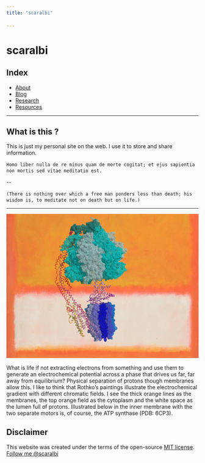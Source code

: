 ```yaml
---
title: "scaralbi"

---
```


# scaralbi 

## Index
* [About](/about/)
* [Blog](/blog/)
* [Research](/research/)  
* [Resources](/resources/)


---
## What is this ?
This is just my personal site on the web.
I use it to store and share information.

```
Homo liber nulla de re minus quam de morte cogitat; et ejus sapientia non mortis sed vitae meditatio est.  
```
--

```
(There is nothing over which a free man ponders less than death; his wisdom is, to meditate not on death but on life.)
```
    
--- 

![WhatisLife](/assets/atpase.jpg)

What is life if not extracting electrons from something and use them to generate an electrochemical potential across a phase that drives us far, far away from equilibrium? Physical separation of protons though membranes allow this. I like to think that Rothko’s paintings illustrate the electrochemical gradient with different chromatic fields. I see the thick orange lines as the membranes, the top orange field as the cytoplasm and the white space as the lumen full of protons. Illustrated below in the inner membrane with the two separate motors is, of course, the ATP synthase (PDB: 6CP3).


## Disclaimer
This website was created under the terms of the open-source [MIT license](https://opensource.org/licenses/MIT).
<a class="twitter-follow-button"
  href="https://twitter.com/scaralbi">
Follow me @scaralbi</a>
